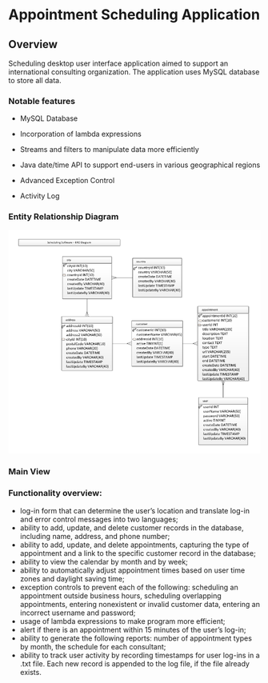# Appointment Scheduling Application

## Overview

Scheduling desktop user interface application aimed to support an international consulting organization. The application uses MySQL database to store all data. 

### Notable features

- MySQL Database 

- Incorporation of lambda expressions

- Streams and filters to manipulate data more efficiently

- Java date/time API to support end-users in various geographical regions

- Advanced Exception Control

- Activity Log

### Entity Relationship Diagram

![Entity Relationship Diagram](https://github.com/olgashi/Appointment_Scheduling_Application/blob/master/Database_ERD_Update.png)

### Main View


### Functionality overview:

- log-in form that can determine the user’s location and translate log-in and error control messages into two languages;
- ability to add, update, and delete customer records in the database, including name, address, and phone number;
- ability to add, update, and delete appointments, capturing the type of appointment and a link to the specific customer record in the database;
- ability to view the calendar by month and by week;
- ability to automatically adjust appointment times based on user time zones and daylight saving time;
- exception controls to prevent each of the following: scheduling an appointment outside business hours, scheduling overlapping appointments, entering nonexistent or invalid customer data, entering an incorrect username and password;
- usage of lambda expressions to make program more efficient;
- alert if there is an appointment within 15 minutes of the user’s log-in;
- ability to generate the following reports: number of appointment types by month, the schedule for each consultant;
- ability to track user activity by recording timestamps for user log-ins in a .txt file. Each new record is appended to the log file, if the file already exists.
